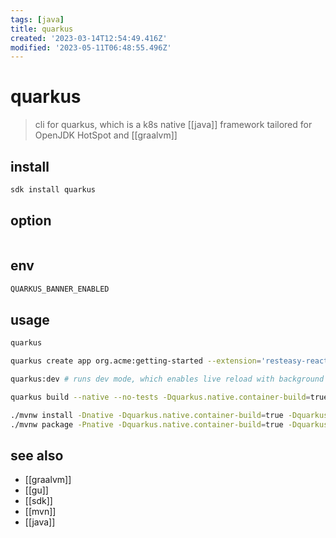 ```yaml
---
tags: [java]
title: quarkus
created: '2023-03-14T12:54:49.416Z'
modified: '2023-05-11T06:48:55.496Z'
---
```


# quarkus

> cli for quarkus, which is a k8s native [[java]] framework tailored for OpenJDK HotSpot and [[graalvm]]

## install

```sh
sdk install quarkus
```

## option

```sh

```

## env

```sh
QUARKUS_BANNER_ENABLED
```

## usage

```sh
quarkus

quarkus create app org.acme:getting-started --extension='resteasy-reactive'

quarkus:dev # runs dev mode, which enables live reload with background compilation

quarkus build --native --no-tests -Dquarkus.native.container-build=true

./mvnw install -Dnative -Dquarkus.native.container-build=true -Dquarkus.native.builder-image=quay.io/quarkus/ubi-quarkus-mandrel-builder-image:22.3-java17
./mvnw package -Pnative -Dquarkus.native.container-build=true -Dquarkus.container-image.build=true
```

## see also

- [[graalvm]]
- [[gu]]
- [[sdk]]
- [[mvn]]
- [[java]]

